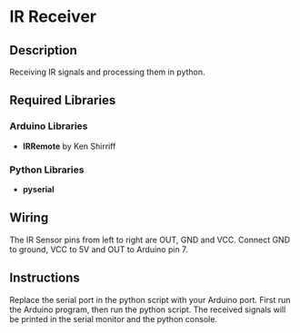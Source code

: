 # IR Receiver

## Description

Receiving IR signals and processing them in python.

## Required Libraries

### Arduino Libraries

- **IRRemote** by Ken Shirriff

### Python Libraries

- **pyserial**

## Wiring

The IR Sensor pins from left to right are OUT, GND and VCC. Connect GND to ground, VCC to 5V and OUT to Arduino pin 7.

## Instructions

Replace the serial port in the python script with your Arduino port. First run the Arduino program, then run the python script. The received signals will be printed in the serial monitor and the python console.
